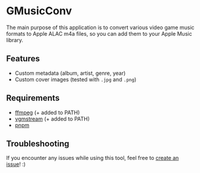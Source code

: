 # GMusicConv

The main purpose of this application is to convert various video game music formats to Apple ALAC m4a files, so you can add them to your Apple Music library.

## Features

- Custom metadata (album, artist, genre, year)
- Custom cover images (tested with `.jpg` and `.png`)

## Requirements

- [ffmpeg](https://ffmpeg.org) (+ added to PATH)
- [vgmstream](https://vgmstream.org) (+ added to PATH)
- [pnpm](https://pnpm.io)

## Troubleshooting

If you encounter any issues while using this tool, feel free to [create an issue](https://github.com/Terax235/GMusicConv/issues)! :)
